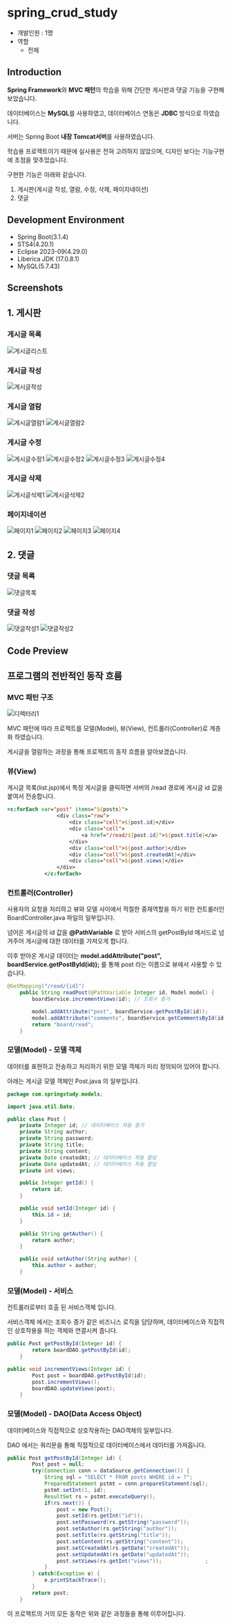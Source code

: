 # spring_crud_study
- 개발인원 : 1명
- 역할
  - 전체
## Introduction
**Spring Framework**와 **MVC 패턴**의 학습을 위해 간단한 게시판과 댓글 기능을 구현해 보았습니다.

데이터베이스는 **MySQL**를 사용하였고, 데이터베이스 연동은 **JDBC** 방식으로 하였습니다.

서버는 Spring Boot **내장 Tomcat서버**를 사용하였습니다.

학습용 프로젝트이기 때문에 실사용은 전혀 고려하지 않았으며, 디자인 보다는 기능구현에 초점을 맞추었습니다.

구현한 기능은 아래와 같습니다.

1. 게시판(게시글 작성, 열람, 수정, 삭제, 페이지네이션)
2. 댓글 
## Development Environment
- Spring Boot(3.1.4)
- STS4(4.20.1)
- Eclipse 2023-09(4.29.0)
- Liberica JDK (17.0.8.1)
- MySQL(5.7.43)
## Screenshots
## 1. 게시판

### 게시글 목록

![게시글리스트](https://github.com/seasunrise22/spring_crud_study/assets/45503931/19d73d93-723e-4ded-bf17-3bb3c8405e14)

### 게시글 작성

![게시글작성](https://github.com/seasunrise22/spring_crud_study/assets/45503931/28baf19f-dcdc-4bb5-b861-1d98e4b512fb)

### 게시글 열람

![게시글열람1](https://github.com/seasunrise22/spring_crud_study/assets/45503931/9ecf97ab-43c7-44ae-a6c4-905370e59268)
![게시글열람2](https://github.com/seasunrise22/spring_crud_study/assets/45503931/8c54be8f-a4fc-4f9b-8dc0-8ef23e7f1c27)

### 게시글 수정

![게시글수정1](https://github.com/seasunrise22/spring_crud_study/assets/45503931/61e9cc92-d588-4cab-81f2-a1c6137419a9)
![게시글수정2](https://github.com/seasunrise22/spring_crud_study/assets/45503931/1d81716a-92e3-4935-b209-83f9a923ee7b)
![게시글수정3](https://github.com/seasunrise22/spring_crud_study/assets/45503931/1c921586-ec98-4187-a722-bccfb98d0f30)
![게시글수정4](https://github.com/seasunrise22/spring_crud_study/assets/45503931/4070f856-30f5-4037-8783-209c2912d8ea)

### 게시글 삭제

![게시글삭제1](https://github.com/seasunrise22/spring_crud_study/assets/45503931/ecf1627e-bfdf-4c5c-850b-29f332bb4924)
![게시글삭제2](https://github.com/seasunrise22/spring_crud_study/assets/45503931/6875a390-d389-42e4-b084-240042ee54b0)

### 페이지네이션

![페이지1](https://github.com/seasunrise22/spring_crud_study/assets/45503931/eff3fffe-3ed1-4e57-a10e-97017eb2f50d)
![페이지2](https://github.com/seasunrise22/spring_crud_study/assets/45503931/38102005-db7a-4e4c-8df6-080b15ba4a33)
![페이지3](https://github.com/seasunrise22/spring_crud_study/assets/45503931/4b2a7869-dde1-4bf2-8c12-f98907d1a9bf)
![페이지4](https://github.com/seasunrise22/spring_crud_study/assets/45503931/b67667db-523a-4ee8-a34b-0c91138d1f8d)

## 2. 댓글

### 댓글 목록

![댓글목록](https://github.com/seasunrise22/spring_crud_study/assets/45503931/855ff8c6-8826-488c-af8c-eb4ac7615826)

### 댓글 작성

![댓글작성1](https://github.com/seasunrise22/spring_crud_study/assets/45503931/5073c543-ed3b-48cf-9470-e1e503a200d6)
![댓글작성2](https://github.com/seasunrise22/spring_crud_study/assets/45503931/654f5ae2-6182-46a3-9ed8-273a35455131)

## Code Preview
## 프로그램의 전반적인 동작 흐름

### MVC 패턴 구조

![디렉터리1](https://github.com/seasunrise22/spring_crud_study/assets/45503931/687ff830-b4a6-4906-b222-dbc467bb8810)

MVC 패턴에 따라 프로젝트를 모델(Model), 뷰(View), 컨트롤러(Controller)로 계층화 하였습니다.

게시글을 열람하는 과정을 통해 프로젝트의 동작 흐름을 알아보겠습니다.

### 뷰(View)

게시글 목록(list.jsp)에서 특정 게시글을 클릭하면 서버의 /read 경로에 게시글 id 값을 붙여서 전송합니다.

```jsp
<c:forEach var="post" items="${posts}">
				<div class="row">
					<div class="cell">${post.id}</div>
					<div class="cell">
						<a href="/read/${post.id}">${post.title}</a>
					</div>
					<div class="cell">${post.author}</div>
					<div class="cell">${post.createdAt}</div>
					<div class="cell">${post.views}</div>
				</div>
			</c:forEach>
```

### 컨트롤러(Controller)
사용자의 요청을 처리하고 뷰와 모델 사이에서 적절한 중재역할을 하기 위한 컨트롤러인 BoardController.java 파일의 일부입니다.

넘어온 게시글의 id 값을 **@PathVariable** 로 받아 서비스의 getPostById 메서드로 넘겨주어 게시글에 대한 데이터를 가져오게 합니다.

이후 받아온 게시글 데이터는 **model.addAttribute("post", boardService.getPostById(id));** 를 통해 post 라는 이름으로 뷰에서 사용할 수 있습니다.

```java
@GetMapping("/read/{id}")
	public String readPost(@PathVariable Integer id, Model model) {
		boardService.incrementViews(id); // 조회수 증가

		model.addAttribute("post", boardService.getPostById(id));
		model.addAttribute("comments", boardService.getCommentsById(id));
		return "board/read";
	}
```

### 모델(Model) - 모델 객체
데이터를 표현하고 전송하고 처리하기 위한 모델 객체가 미리 정의되어 있어야 합니다.

아래는 게시글 모델 객체인 Post.java 의 일부입니다.

```java
package com.springstudy.models;

import java.util.Date;

public class Post {
	private Integer id; // 데이터베이스 자동 증가
	private String author;
	private String password;
	private String title;
	private String content;
	private Date createdAt; // 데이터베이스 자동 할당
	private Date updatedAt; // 데이터베이스 자동 할당
	private int views;

	public Integer getId() {
		return id;
	}

	public void setId(Integer id) {
		this.id = id;
	}

	public String getAuthor() {
		return author;
	}

	public void setAuthor(String author) {
		this.author = author;
	}
```

### 모델(Model) - 서비스
컨트롤러로부터 호출 된 서비스객체 입니다.

서비스객체 에서는 조회수 증가 같은 비즈니스 로직을 담당하며, 데이터베이스와 직접적인 상호작용을 하는 객체와 연결시켜 줍니다.

```java
public Post getPostById(Integer id) {
		return boardDAO.getPostById(id);
	}

public void incrementViews(Integer id) {
		Post post = boardDAO.getPostById(id);
		post.incrementViews();
		boardDAO.updateViews(post);
	}
```

### 모델(Model) - DAO(Data Access Object)
데이터베이스와 직접적으로 상호작용하는 DAO객체의 일부입니다.

DAO 에서는 쿼리문을 통해 직접적으로 데이터베이스에서 데이터를 가져옵니다.

```java
public Post getPostById(Integer id) {
		Post post = null;
		try(Connection conn = dataSource.getConnection()) {
			String sql = "SELECT * FROM posts WHERE id = ?";
			PreparedStatement pstmt = conn.prepareStatement(sql);
			pstmt.setInt(1, id);
			ResultSet rs = pstmt.executeQuery();
			if(rs.next()) {
				post = new Post();
				post.setId(rs.getInt("id"));
				post.setPassword(rs.getString("password"));
				post.setAuthor(rs.getString("author"));
				post.setTitle(rs.getString("title"));
				post.setContent(rs.getString("content"));
				post.setCreatedAt(rs.getDate("createdAt"));
				post.setUpdatedAt(rs.getDate("updatedAt"));
				post.setViews(rs.getInt("views"));				;
			}
		} catch(Exception e) {
			e.printStackTrace();
		}
		return post;
	}
```

이 프로젝트의 거의 모든 동작은 위와 같은 과정들을 통해 이루어집니다.
